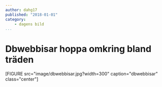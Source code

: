 ```yaml
---
author: dahg17
published: "2018-01-01"
category:
    - dagens bild
...
```

Dbwebbisar hoppa omkring bland träden
==================================

[FIGURE src="image/dbwebbisar.jpg?width=300" caption="dbwebbisar" class="center"]
